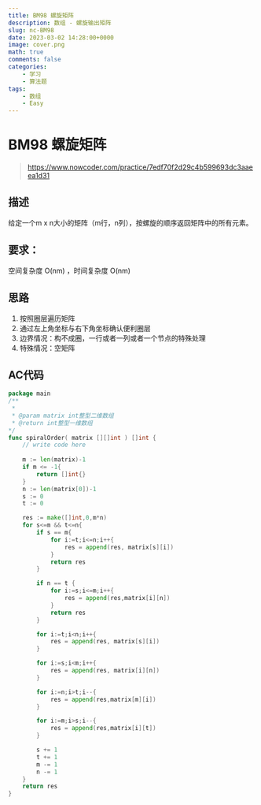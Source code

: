 ```yaml
---
title: BM98 螺旋矩阵
description: 数组 - 螺旋输出矩阵
slug: nc-BM98
date: 2023-03-02 14:28:00+0000
image: cover.png
math: true
comments: false
categories:
    - 学习
    - 算法题
tags:
    - 数组
    - Easy
---
```


# BM98 螺旋矩阵
> https://www.nowcoder.com/practice/7edf70f2d29c4b599693dc3aaeea1d31
## 描述
给定一个m x n大小的矩阵（m行，n列），按螺旋的顺序返回矩阵中的所有元素。
## 要求：
空间复杂度 O(nm) ，时间复杂度 O(nm)

## 思路
1. 按照圈层遍历矩阵
2. 通过左上角坐标与右下角坐标确认便利圈层
3. 边界情况：构不成圈，一行或者一列或者一个节点的特殊处理
4. 特殊情况：空矩阵


## AC代码

``` go
package main
/**
 * 
 * @param matrix int整型二维数组 
 * @return int整型一维数组
*/
func spiralOrder( matrix [][]int ) []int {
    // write code here
    
    m := len(matrix)-1
    if m <= -1{
        return []int{}
    }
    n := len(matrix[0])-1
    s := 0
    t := 0

    res := make([]int,0,m*n)
    for s<=m && t<=n{
        if s == m{
            for i:=t;i<=n;i++{
                res = append(res, matrix[s][i])
            }
            return res
        }

        if n == t {
            for i:=s;i<=m;i++{
                res = append(res,matrix[i][n])
            }
            return res
        }

        for i:=t;i<n;i++{
            res = append(res, matrix[s][i])
        }

        for i:=s;i<m;i++{
            res = append(res, matrix[i][n])
        }

        for i:=n;i>t;i--{
            res = append(res,matrix[m][i])
        }

        for i:=m;i>s;i--{
            res = append(res,matrix[i][t])
        }

        s += 1
        t += 1
        m -= 1
        n -= 1
    }
    return res
}
```